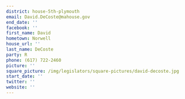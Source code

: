 ```yaml
---
district: house-5th-plymouth
email: David.DeCoste@mahouse.gov
end_date: ''
facebook: ''
first_name: David
hometown: Norwell
house_url: ''
last_name: DeCoste
party: R
phone: (617) 722-2460
picture: ''
square_picture: /img/legislators/square-pictures/david-decoste.jpg
start_date: ''
twitter: ''
website: ''
---
```

